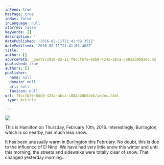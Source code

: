 ```yaml
---
inFeed: true
hasPage: true
inNav: false
inLanguage: null
starred: false
keywords: []
description: ''
datePublished: '2016-02-11T21:41:09.351Z'
dateModified: '2016-02-11T21:41:03.408Z'
title: ''
author: []
sourcePath: _posts/2016-02-11-f8ccfbfe-6db0-424a-abca-c883ab0b92e5.md
published: true
authors: []
publisher:
  name: null
  domain: null
  url: null
  favicon: null
url: f8ccfbfe-6db0-424a-abca-c883ab0b92e5/index.html
_type: Article

---
```

![](https://the-grid-user-content.s3-us-west-2.amazonaws.com/2d91e211-6604-4ed0-adcf-93dfa621c19e.jpg)

This is Hamilton on Thursday, February 10th, 2016\. Interestingly, Burlington, which is so nearby, has much less snow.

It has been unusually warm in Burlington this February. No doubt, this is due to the influence of El Nino. We have had very little snow this winter and until this morning, the streets and sidewalks were totally clear of snow. That changed yesterday morning...